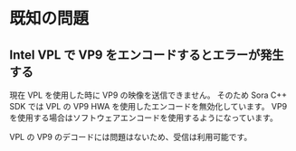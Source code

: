 # 既知の問題

## Intel VPL で VP9 をエンコードするとエラーが発生する

現在 VPL を使用した時に VP9 の映像を送信できません。
そのため Sora C++ SDK では VPL の VP9 HWA を使用したエンコードを無効化しています。
VP9 を使用する場合はソフトウェアエンコードを使用するようになっています。

VPL の VP9 のデコードには問題はないため、受信は利用可能です。
